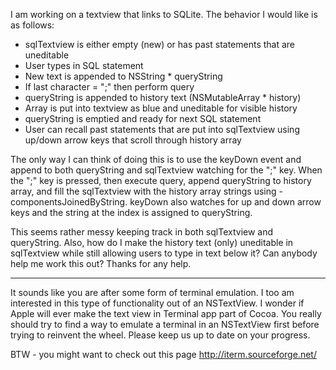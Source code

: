 I am working on a textview that links to SQLite. The behavior I would like is as follows:

- sqlTextview is either empty (new) or has past statements that are uneditable
- User types in SQL statement
- New text is appended to NSString * queryString
- If last character = ";" then perform query
- queryString is appended to history text (NSMutableArray * history)
- Array is put into textview as blue and uneditable for visible history
- queryString is emptied and ready for next SQL statement
- User can recall past statements that are put into sqlTextview using up/down arrow keys that scroll through history array

The only way I can think of doing this is to use the keyDown event and append to both queryString and sqlTextview watching for the ";" key. When the ";" key is pressed, then execute query, append queryString to history array, and fill the sqlTextview with the history array strings using -componentsJoinedByString. keyDown also watches for up and down arrow keys and the string at the index is assigned to queryString.

This seems rather messy keeping track in both sqlTextview and queryString. Also, how do I make the history text (only) uneditable in sqlTextview while still allowing users to type in text below it? Can anybody help me work this out? Thanks for any help.

----

It sounds like you are after some form of terminal emulation. I too am interested in this type of functionality out of an NSTextView. I wonder if Apple will ever make the text view in Terminal app part of Cocoa. You really should try to find a way to emulate a terminal in an NSTextView first before trying to reinvent the wheel. Please keep us up to date on your progress.

BTW - you might want to check out this page http://iterm.sourceforge.net/
